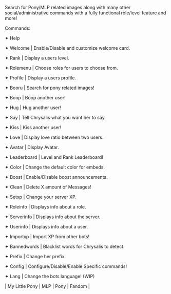 Search for Pony/MLP related images along with many other social/administrative commands with a fully functional role/level feature and more!

Commands:

✦ Help

✦ Welcome | Enable/Disable and customize welcome card.

✦ Rank | Display a users level.

✦ Rolemenu | Choose roles for users to choose from.

✦ Profile | Display a users profile.

✦ Booru | Search for pony related images!

✦ Boop | Boop another user!

✦ Hug | Hug another user!

✦ Say | Tell Chrysalis what you want her to say.

✦ Kiss | Kiss another user!

✦ Love | Display love ratio between two users.

✦ Avatar | Display Avatar.

✦ Leaderboard | Level and Rank Leaderboard!

✦ Color | Change the default color for embeds.

✦ Boost | Enable/Disable boost announcements.

✦ Clean | Delete X amount of Messages!

✦ Setxp | Change your server XP.

✦ Roleinfo | Displays info about a role.

✦ Serverinfo | Displays info about the server.

✦ Userinfo | Displays info about a user.

✦ Importxp | Import XP from other bots!

✦ Bannedwords | Blacklist words for Chrysalis to detect.

✦ Prefix | Change her prefix.

✦ Config | Configure/Disable/Enable Specific commands!

✦ Lang | Change the bots language! (WIP)

| My Little Pony | MLP | Pony | Fandom |
